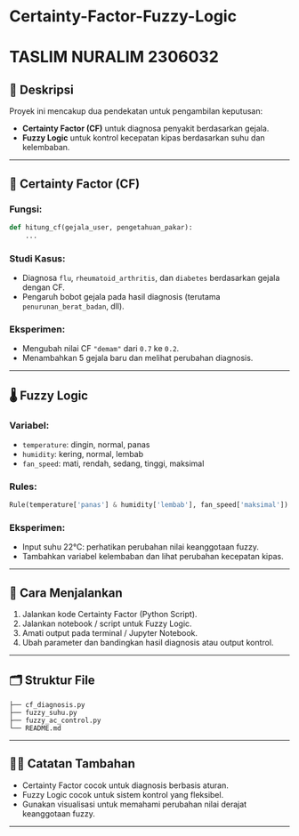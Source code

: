 # Certainty-Factor-Fuzzy-Logic
# TASLIM NURALIM 2306032
## 📌 Deskripsi

Proyek ini mencakup dua pendekatan untuk pengambilan keputusan:
- **Certainty Factor (CF)** untuk diagnosa penyakit berdasarkan gejala.
- **Fuzzy Logic** untuk kontrol kecepatan kipas berdasarkan suhu dan kelembaban.
---

## 🧠 Certainty Factor (CF)

### Fungsi:
```python
def hitung_cf(gejala_user, pengetahuan_pakar):
    ...
```

### Studi Kasus:
- Diagnosa `flu`, `rheumatoid_arthritis`, dan `diabetes` berdasarkan gejala dengan CF.
- Pengaruh bobot gejala pada hasil diagnosis (terutama `penurunan_berat_badan`, dll).

### Eksperimen:
- Mengubah nilai CF `"demam"` dari `0.7` ke `0.2`.
- Menambahkan 5 gejala baru dan melihat perubahan diagnosis.

---

## 🌡️ Fuzzy Logic

### Variabel:
- `temperature`: dingin, normal, panas
- `humidity`: kering, normal, lembab
- `fan_speed`: mati, rendah, sedang, tinggi, maksimal

### Rules:
```python
Rule(temperature['panas'] & humidity['lembab'], fan_speed['maksimal'])
```

### Eksperimen:
- Input suhu 22°C: perhatikan perubahan nilai keanggotaan fuzzy.
- Tambahkan variabel kelembaban dan lihat perubahan kecepatan kipas.

---

## 🧪 Cara Menjalankan

1. Jalankan kode Certainty Factor (Python Script).
2. Jalankan notebook / script untuk Fuzzy Logic.
3. Amati output pada terminal / Jupyter Notebook.
4. Ubah parameter dan bandingkan hasil diagnosis atau output kontrol.

---

## 🗂 Struktur File
```
├── cf_diagnosis.py
├── fuzzy_suhu.py
├── fuzzy_ac_control.py
└── README.md
```

---

## 👨‍🎓 Catatan Tambahan

- Certainty Factor cocok untuk diagnosis berbasis aturan.
- Fuzzy Logic cocok untuk sistem kontrol yang fleksibel.
- Gunakan visualisasi untuk memahami perubahan nilai derajat keanggotaan fuzzy.

---
